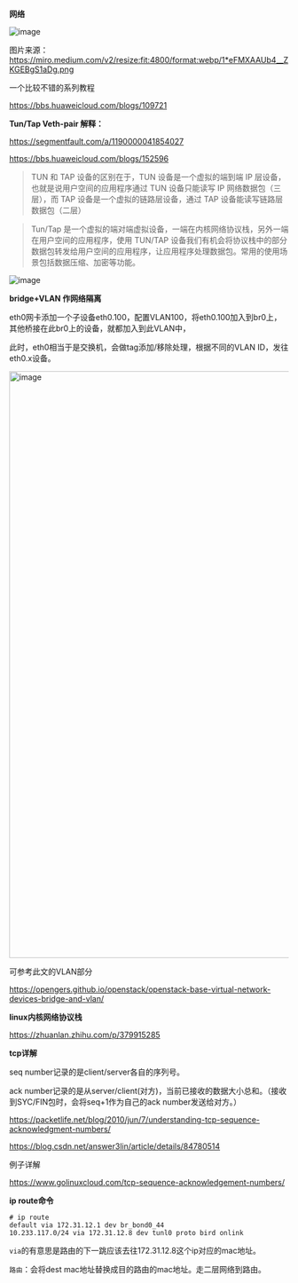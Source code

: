 **网络**

![image](https://github.com/user-attachments/assets/260f1352-3c29-458f-aaec-e8ff084233ab)

图片来源：https://miro.medium.com/v2/resize:fit:4800/format:webp/1*eFMXAAUb4__ZKGEBgS1aDg.png



一个比较不错的系列教程

https://bbs.huaweicloud.com/blogs/109721

**Tun/Tap Veth-pair 解释：**

https://segmentfault.com/a/1190000041854027

https://bbs.huaweicloud.com/blogs/152596

> TUN 和 TAP 设备的区别在于，TUN 设备是一个虚拟的端到端 IP 层设备，也就是说用户空间的应用程序通过 TUN 设备只能读写 IP 网络数据包（三层），而 TAP 设备是一个虚拟的链路层设备，通过 TAP 设备能读写链路层数据包（二层）

> Tun/Tap 是一个虚拟的端对端虚拟设备，一端在内核网络协议栈，另外一端在用户空间的应用程序，使用 TUN/TAP 设备我们有机会将协议栈中的部分数据包转发给用户空间的应用程序，让应用程序处理数据包。常用的使用场景包括数据压缩、加密等功能。

![image](https://user-images.githubusercontent.com/310284/182316321-bcf0cc01-d98f-47a0-ab0e-7ca014ffc5ce.png)


**bridge+VLAN 作网络隔离**

eth0网卡添加一个子设备eth0.100，配置VLAN100，将eth0.100加入到br0上，其他桥接在此br0上的设备，就都加入到此VLAN中，

此时，eth0相当于是交换机，会做tag添加/移除处理，根据不同的VLAN ID，发往eth0.x设备。

<img width="1058" alt="image" src="https://user-images.githubusercontent.com/310284/184836591-ea907d4c-289e-40b0-9e2b-f1227e7520e7.png">



可参考此文的VLAN部分

https://opengers.github.io/openstack/openstack-base-virtual-network-devices-bridge-and-vlan/



**linux内核网络协议栈**

https://zhuanlan.zhihu.com/p/379915285

**tcp详解**

seq number记录的是client/server各自的序列号。

ack number记录的是从server/client(对方)，当前已接收的数据大小总和。（接收到SYC/FIN包时，会将seq+1作为自己的ack number发送给对方。）



https://packetlife.net/blog/2010/jun/7/understanding-tcp-sequence-acknowledgment-numbers/

https://blog.csdn.net/answer3lin/article/details/84780514

例子详解

https://www.golinuxcloud.com/tcp-sequence-acknowledgement-numbers/


**ip route命令**

```
# ip route 
default via 172.31.12.1 dev br_bond0_44
10.233.117.0/24 via 172.31.12.8 dev tunl0 proto bird onlink 
```
`via`的有意思是路由的下一跳应该去往172.31.12.8这个ip对应的mac地址。

`路由`：会将dest mac地址替换成目的路由的mac地址。走二层网络到路由。
